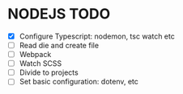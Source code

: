 NODEJS TODO
===
- [x] Configure Typescript: nodemon, tsc watch etc
- [ ] Read die and create file
- [ ] Webpack
- [ ] Watch SCSS
- [ ] Divide to projects
- [ ] Set basic configuration: dotenv, etc